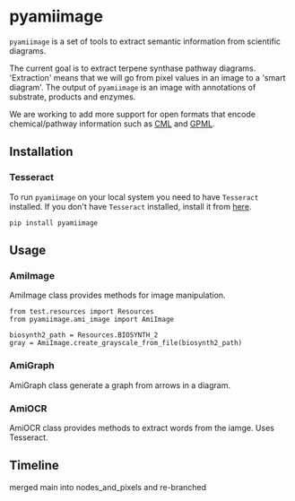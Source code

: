 # pyamiimage
`pyamiimage` is a set of tools to extract semantic information from scientific diagrams. 

The current goal is to extract terpene synthase pathway diagrams. 
'Extraction' means that we will go from pixel values in an image to a 'smart diagram'. The output of `pyamiimage` is an image with annotations of substrate, products and enzymes.

We are working to add more support for open formats that encode chemical/pathway information such as [CML](https://www.xml-cml.org/) and [GPML](https://github.com/PathVisio/GPML).

## Installation

### Tesseract
To run `pyamiimage` on your local system you need to have `Tesseract` installed. If you don't have `Tesseract` installed, install it from [here](https://tesseract-ocr.github.io/tessdoc/).

```
pip install pyamiimage
```
## Usage

### AmiImage
AmiImage class provides methods for image manipulation. 
```
from test.resources import Resources
from pyamiimage.ami_image import AmiImage

biosynth2_path = Resources.BIOSYNTH_2
gray = AmiImage.create_grayscale_from_file(biosynth2_path)
```

### AmiGraph
AmiGraph class generate a graph from arrows in a diagram.

### AmiOCR
AmiOCR class provides methods to extract words from the iamge. Uses Tesseract.

## Timeline
merged main into nodes_and_pixels and re-branched 
